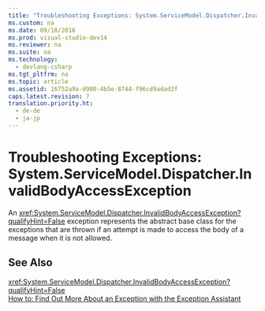 ```yaml
---
title: "Troubleshooting Exceptions: System.ServiceModel.Dispatcher.InvalidBodyAccessException"
ms.custom: na
ms.date: 09/18/2016
ms.prod: visual-studio-dev14
ms.reviewer: na
ms.suite: na
ms.technology: 
  - devlang-csharp
ms.tgt_pltfrm: na
ms.topic: article
ms.assetid: 16752a9a-d980-4b5e-8744-f96cd9adad3f
caps.latest.revision: 7
translation.priority.ht: 
  - de-de
  - ja-jp
---
```

# Troubleshooting Exceptions: System.ServiceModel.Dispatcher.InvalidBodyAccessException
An <xref:System.ServiceModel.Dispatcher.InvalidBodyAccessException?qualifyHint=False> exception represents the abstract base class for the exceptions that are thrown if an attempt is made to access the body of a message when it is not allowed.  
  
## See Also  
 <xref:System.ServiceModel.Dispatcher.InvalidBodyAccessException?qualifyHint=False>   
 [How to: Find Out More About an Exception with the Exception Assistant](../Topic/How%20to:%20Use%20the%20Exception%20Assistant.md)